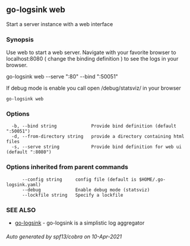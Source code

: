 ## go-logsink web

Start a server instance with a web interface

### Synopsis


Use web to start a web server. Navigate with your favorite
browser to localhost:8080 ( change the binding definition )
to see the logs in your browser.

  go-logsink web --serve ":80" --bind ":50051"

If debug mode is enable you call open /debug/statsviz/ in your browser

```
go-logsink web
```

### Options

```
  -b, --bind string             Provide bind definition (default ":50051")
  -d, --from-directory string   provide a directory containing html files
  -s, --serve string            Provide bind definition for web ui (default ":8080")
```

### Options inherited from parent commands

```
      --config string     config file (default is $HOME/.go-logsink.yaml)
      --debug             Enable debug mode (statsviz)
      --lockfile string   Specify a lockfile
```

### SEE ALSO
* [go-logsink](go-logsink.md)	 - go-logsink is a simplistic log aggregator

###### Auto generated by spf13/cobra on 10-Apr-2021
